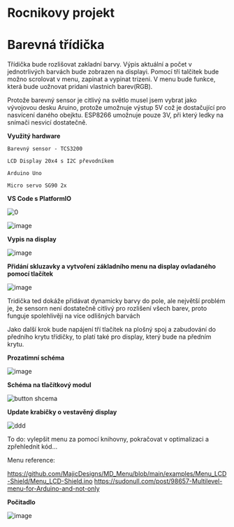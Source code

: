 # Rocnikovy projekt
# Barevná třídička

Třídička bude rozlišovat zakladní barvy. Výpis aktuální a počet v jednotrlivých barvách bude zobrazen na displayi. 
Pomocí tří talčitek bude možno scrolovat v menu, zapinat a vypinat trizeni.
V menu bude funkce, která bude uožnovat pridani vlastnich barev(RGB).

Protože barevný sensor je citlivý na světlo musel jsem vybrat jako vývojovou desku Aruino, protože umožnuje výstup 5V což je dostačující pro nasvícení daného obejktu. ESP8266 umožnuje pouze 3V, při který ledky na snímači nesvicí dostatečně.



**Využitý hardware**

    Barevný sensor - TCS3200

    LCD Display 20x4 s I2C převodníkem

    Arduino Uno

    Micro servo SG90 2x


**VS Code s PlatformIO**

![0](https://user-images.githubusercontent.com/46921138/132726285-e1a74359-74cd-4ade-a001-82f35b558eb8.PNG)



![image](https://user-images.githubusercontent.com/46921138/132726252-2c386ec9-8e58-42e5-b147-92cae0655a90.png)

**Vypis na display**


![image](https://user-images.githubusercontent.com/46921138/132727269-ed70d03b-1296-4654-b436-a610cd1cceb9.png)

**Přidání skluzavky a vytvoření základního menu na display ovladaného pomocí tlačítek**


![image](https://user-images.githubusercontent.com/46921138/136070701-7533c755-00e1-41c4-8492-8c618ffacbd7.png)


Tridička ted dokáže přidávat dynamicky barvy do pole, ale největší problém je, že sensorn není dostatečně citlivý pro rozlišení všech barev, proto funguje spolehlivěji na více odlišných barvách

Jako další krok bude napájení tří tlačítek na plošný spoj a zabudování do předního krytu třídičky, to platí také pro display, který bude na předním krytu.

**Prozatimní schéma**

![image](https://user-images.githubusercontent.com/46921138/136985554-44aac8ef-4c2b-46b6-ae5e-bbe128b27295.png)

**Schéma na tlačítkový modul**

![button shcema](https://user-images.githubusercontent.com/46921138/137467809-3b48715e-3bc6-4a47-be3f-2814bff4eba1.png)


**Update krabičky o vestavěný display**

![ddd](https://user-images.githubusercontent.com/46921138/137468195-80edbd1b-2200-4eb3-b5c1-1b592651908e.jpg)


To do: vylepšit menu za pomocí knihovny, pokračovat v optimalizaci a zpřehlednit kód...

Menu reference: 

https://github.com/MajicDesigns/MD_Menu/blob/main/examples/Menu_LCD-Shield/Menu_LCD-Shield.ino
https://sudonull.com/post/98657-Multilevel-menu-for-Arduino-and-not-only

**Počitadlo**

![image](https://user-images.githubusercontent.com/46921138/141691790-5f0083a7-949d-4b61-ba48-ae81a32a9c56.png)

